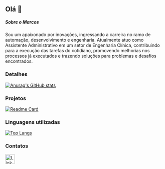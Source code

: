 ## Olá 👋

##### Sobre o Marcos
Sou um apaixonado por inovações, ingressando a carreira no ramo de automação, desenvolvimento e engenharia. Atualmente atuo como Assistente Administrativo em um setor de Engenharia Clínica, contribuindo para a execução das tarefas do cotidiano, promovendo melhorias nos processos já executados e trazendo soluções para problemas e desafios encontrados.

### Detalhes

[![Anurag's GitHub stats](https://github-readme-stats.vercel.app/api?username=Marcos-Alexandre-Ferreira&show_icons=true&theme=dark)](https://github.com/anuraghazra/github-readme-stats)

### Projetos

[![Readme Card](https://github-readme-stats.vercel.app/api/pin/?username=Marcos-Alexandre-Ferreira&repo=variavel-1&theme=dark)](https://github.com/anuraghazra/github-readme-stats)

### Linguagens utilizadas

[![Top Langs](https://github-readme-stats.vercel.app/api/top-langs/?username=Marcos-Alexandre-Ferreira&layout=compact)](https://github.com/anuraghazra/github-readme-stats)

### Contatos

[<img src='https://img.shields.io/badge/LinkedIn-0077B5?style=for-the-badge&logo=linkedin&logoColor=white' alt='Linkedin' height='30'>](https://www.linkedin.com/in/marcos-alexandre-972316186/)
